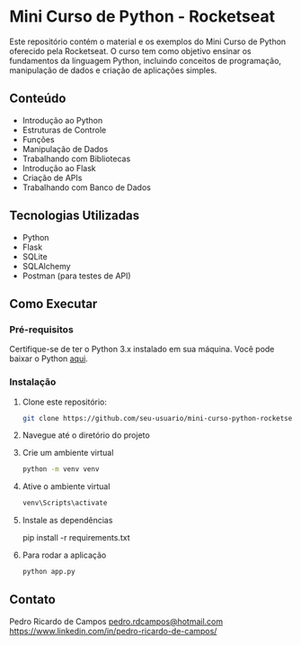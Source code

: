 # Mini Curso de Python - Rocketseat

Este repositório contém o material e os exemplos do Mini Curso de Python oferecido pela Rocketseat. O curso tem como objetivo ensinar os fundamentos da linguagem Python, incluindo conceitos de programação, manipulação de dados e criação de aplicações simples.

## Conteúdo

- Introdução ao Python
- Estruturas de Controle
- Funções
- Manipulação de Dados
- Trabalhando com Bibliotecas
- Introdução ao Flask
- Criação de APIs
- Trabalhando com Banco de Dados

## Tecnologias Utilizadas

- Python
- Flask
- SQLite
- SQLAlchemy
- Postman (para testes de API)

## Como Executar

### Pré-requisitos

Certifique-se de ter o Python 3.x instalado em sua máquina. Você pode baixar o Python [aqui](https://www.python.org/downloads/).

### Instalação

1. Clone este repositório:
   ```bash
   git clone https://github.com/seu-usuario/mini-curso-python-rocketseat.git
2. Navegue até o diretório do projeto
3. Crie um ambiente virtual
    ```bash
   python -m venv venv

4. Ative o ambiente virtual
   ```bash
   venv\Scripts\activate
5. Instale as dependências

   pip install -r requirements.txt

6. Para rodar a aplicação
   ```bash
   python app.py

## Contato
Pedro Ricardo de Campos
pedro.rdcampos@hotmail.com
https://www.linkedin.com/in/pedro-ricardo-de-campos/





